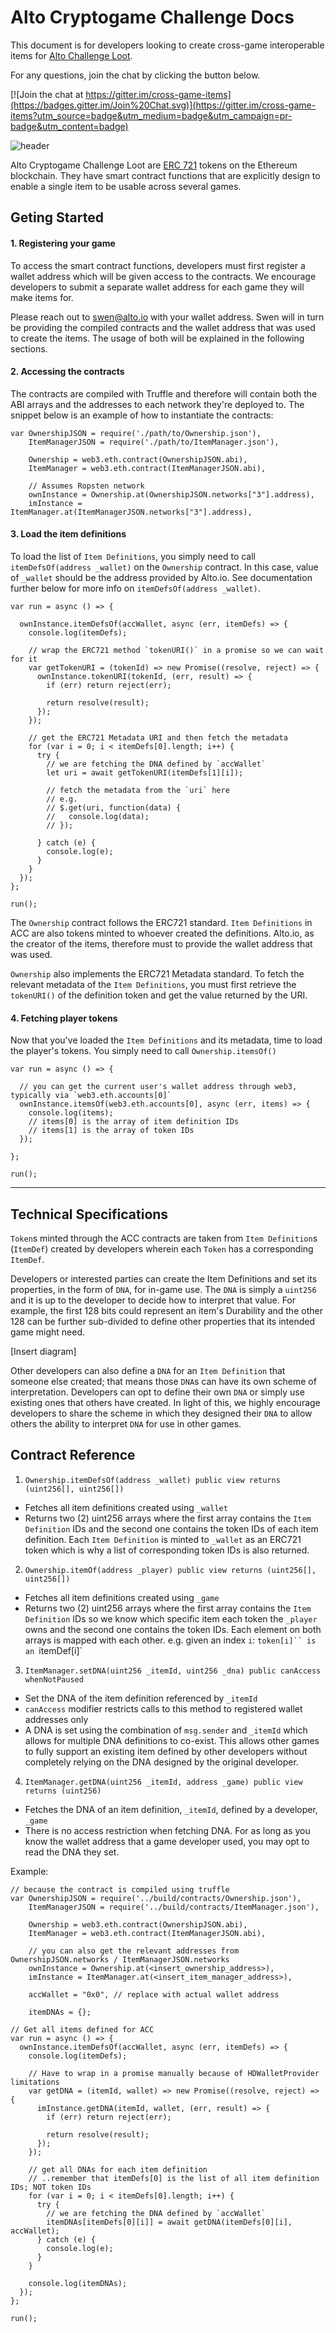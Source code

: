 # Alto Cryptogame Challenge Docs

This document is for developers looking to create cross-game interoperable items for [Alto Challenge Loot](https://loot.alto.io).

For any questions, join the chat by clicking the button below.

[![Join the chat at https://gitter.im/cross-game-items](https://badges.gitter.im/Join%20Chat.svg)](https://gitter.im/cross-game-items?utm_source=badge&utm_medium=badge&utm_campaign=pr-badge&utm_content=badge)

![header](images/showcase.png)

Alto Cryptogame Challenge Loot are [ERC 721](http://erc721.org/) tokens on the Ethereum blockchain. They have smart contract functions that are explicitly design to enable a single item to be usable across several games.

## Geting Started

#### 1. Registering your game

To access the smart contract functions, developers must first register a wallet address which will be given access to the contracts. We encourage developers to submit a separate wallet address for each game they will make items for.

Please reach out to [swen@alto.io](mailto://swen@alto.io) with your wallet address. Swen will in turn be providing the compiled contracts and the wallet address that was used to create the items. The usage of both will be explained in the following sections.

#### 2. Accessing the contracts

The contracts are compiled with Truffle and therefore will contain both the ABI arrays and the addresses to each network they're deployed to. The snippet below is an example of how to instantiate the contracts:

```
var OwnershipJSON = require('./path/to/Ownership.json'),
    ItemManagerJSON = require('./path/to/ItemManager.json'),

    Ownership = web3.eth.contract(OwnershipJSON.abi),
    ItemManager = web3.eth.contract(ItemManagerJSON.abi),

    // Assumes Ropsten network
    ownInstance = Ownership.at(OwnershipJSON.networks["3"].address),
    imInstance = ItemManager.at(ItemManagerJSON.networks["3"].address),
```

#### 3. Load the item definitions

To load the list of `Item Definitions`, you simply need to call `itemDefsOf(address _wallet)` on the `Ownership` contract. In this case, value of `_wallet` should be the address provided by Alto.io. See documentation further below for more info on `itemDefsOf(address _wallet)`.

```
var run = async () => {

  ownInstance.itemDefsOf(accWallet, async (err, itemDefs) => {
    console.log(itemDefs);

    // wrap the ERC721 method `tokenURI()` in a promise so we can wait for it
    var getTokenURI = (tokenId) => new Promise((resolve, reject) => {
      ownInstance.tokenURI(tokenId, (err, result) => {
        if (err) return reject(err);

        return resolve(result);
      });
    });

    // get the ERC721 Metadata URI and then fetch the metadata
    for (var i = 0; i < itemDefs[0].length; i++) {
      try {
        // we are fetching the DNA defined by `accWallet`
        let uri = await getTokenURI(itemDefs[1][i]);

        // fetch the metadata from the `uri` here
        // e.g.
        // $.get(uri, function(data) {
        //   console.log(data);
        // });

      } catch (e) {
        console.log(e);
      }
    }
  });
};

run();
```

The `Ownership` contract follows the ERC721 standard. `Item Definitions` in ACC are also tokens minted to whoever created the definitions. Alto.io, as the creator of the items, therefore must to provide the wallet address that was used.

`Ownership` also implements the ERC721 Metadata standard. To fetch the relevant metadata of the `Item Definitions`, you must first retrieve the `tokenURI()` of the definition token and get the value returned by the URI.

#### 4. Fetching player tokens

Now that you've loaded the `Item Definitions` and its metadata, time to load the player's tokens. You simply need to call `Ownership.itemsOf()`

```
var run = async () => {

  // you can get the current user's wallet address through web3, typically via `web3.eth.accounts[0]`
  ownInstance.itemsOf(web3.eth.accounts[0], async (err, items) => {
    console.log(items);
    // items[0] is the array of item definition IDs
    // items[1] is the array of token IDs
  });

};

run();
```

-----

## Technical Specifications


`Token`s minted through the ACC contracts are taken from `Item Definition`s (`ItemDef`) created by developers wherein each `Token` has a corresponding `ItemDef`.

Developers or interested parties can create the Item Definitions and set its properties, in the form of `DNA`, for in-game use. The `DNA` is simply a `uint256` and it is up to the developer to decide how to interpret that value. For example, the first 128 bits could represent an item's Durability and the other 128 can be further sub-divided to define other properties that its intended game might need.

[Insert diagram]

Other developers can also define a `DNA` for an `Item Definition` that someone else created; that means those `DNA`s can have its own scheme of interpretation. Developers can opt to define their own `DNA` or simply use existing ones that others have created. In light of this, we highly encourage developers to share the scheme in which they designed their `DNA` to allow others the ability to interpret `DNA` for use in other games.

## Contract Reference

1. `Ownership.itemDefsOf(address _wallet) public view returns (uint256[], uint256[])`
  - Fetches all item definitions created using `_wallet`
  - Returns two (2) uint256 arrays where the first array contains the `Item Definition` IDs and the second one contains the token IDs of each item definition. Each `Item Definition` is minted to `_wallet` as an ERC721 token which is why a list of corresponding token IDs is also returned.
2. `Ownership.itemOf(address _player) public view returns (uint256[], uint256[])`
  - Fetches all item definitions created using `_game`
  - Returns two (2) uint256 arrays where the first array contains the `Item Definition` IDs so we know which specific item each token the `_player` owns and the second one contains the token IDs. Each element on both arrays is mapped with each other. e.g. given an index `i`: `token[i]`` is an `itemDef[i]`
3. `ItemManager.setDNA(uint256 _itemId, uint256 _dna) public canAccess whenNotPaused`
  - Set the DNA of the item definition referenced by `_itemId`
  - `canAccess` modifier restricts calls to this method to registered wallet addresses only
  - A DNA is set using the combination of `msg.sender` and `_itemId` which allows for multiple DNA definitions to co-exist. This allows other games to fully support an existing item defined by other developers without completely relying on the DNA designed by the original developer.

4. `ItemManager.getDNA(uint256 _itemId, address _game) public view returns (uint256)`
  - Fetches the DNA of an item definition, `_itemId`, defined by a developer, `_game`
  - There is no access restriction when fetching DNA. For as long as you know the wallet address that a game developer used, you may opt to read the DNA they set.

Example:

```
// because the contract is compiled using truffle
var OwnershipJSON = require('../build/contracts/Ownership.json'),
    ItemManagerJSON = require('../build/contracts/ItemManager.json'),

    Ownership = web3.eth.contract(OwnershipJSON.abi),
    ItemManager = web3.eth.contract(ItemManagerJSON.abi),

    // you can also get the relevant addresses from OwnershipJSON.networks / ItemManagerJSON.networks
    ownInstance = Ownership.at(<insert_ownership_address>),
    imInstance = ItemManager.at(<insert_item_manager_address>),

    accWallet = "0x0", // replace with actual wallet address

    itemDNAs = {};

// Get all items defined for ACC
var run = async () => {
  ownInstance.itemDefsOf(accWallet, async (err, itemDefs) => {
    console.log(itemDefs);

    // Have to wrap in a promise manually because of HDWalletProvider limitations
    var getDNA = (itemId, wallet) => new Promise((resolve, reject) => {
      imInstance.getDNA(itemId, wallet, (err, result) => {
        if (err) return reject(err);

        return resolve(result);
      });
    });

    // get all DNAs for each item definition
    // ..remember that itemDefs[0] is the list of all item definition IDs; NOT token IDs
    for (var i = 0; i < itemDefs[0].length; i++) {
      try {
        // we are fetching the DNA defined by `accWallet`
        itemDNAs[itemDefs[0][i]] = await getDNA(itemDefs[0][i], accWallet);
      } catch (e) {
        console.log(e);
      }
    }

    console.log(itemDNAs);
  });
};

run();
```
